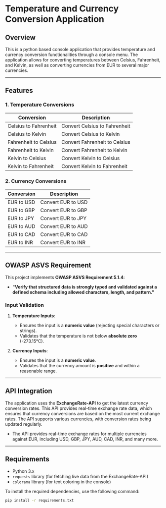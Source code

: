 # Temperature and Currency Conversion Application

## **Overview**
This is a python based console application that provides temperature and currency conversion functionalities through a console menu. The application allows for converting temperatures between Celsius, Fahrenheit, and Kelvin, as well as converting currencies from EUR to several major currencies.

---

## **Features**

### **1. Temperature Conversions**

| **Conversion**            | **Description**               |
|---------------------------|-------------------------------|
| Celsius to Fahrenheit      | Convert Celsius to Fahrenheit  |
| Celsius to Kelvin          | Convert Celsius to Kelvin      |
| Fahrenheit to Celsius      | Convert Fahrenheit to Celsius  |
| Fahrenheit to Kelvin       | Convert Fahrenheit to Kelvin   |
| Kelvin to Celsius          | Convert Kelvin to Celsius      |
| Kelvin to Fahrenheit       | Convert Kelvin to Fahrenheit   |

### **2. Currency Conversions**

| **Conversion**            | **Description**               |
|---------------------------|-------------------------------|
| EUR to USD                | Convert EUR to USD            |
| EUR to GBP                | Convert EUR to GBP            |
| EUR to JPY                | Convert EUR to JPY            |
| EUR to AUD                | Convert EUR to AUD            |
| EUR to CAD                | Convert EUR to CAD            |
| EUR to INR                | Convert EUR to INR            |

---

## **OWASP ASVS Requirement**

This project implements **OWASP ASVS Requirement 5.1.4**:
- **"Verify that structured data is strongly typed and validated against a defined schema including allowed characters, length, and pattern."**

### **Input Validation**
1. **Temperature Inputs**:
   - Ensures the input is a **numeric value** (rejecting special characters or strings).
   - Validates that the temperature is not below **absolute zero** (-273.15°C).
   
2. **Currency Inputs**:
   - Ensures the input is a **numeric value**.
   - Validates that the currency amount is **positive** and within a reasonable range.

---

## **API Integration**

The application uses the **ExchangeRate-API** to get the latest currency conversion rates. This API provides real-time exchange rate data, which ensures that currency conversions are based on the most current exchange rates. The API supports various currencies, with conversion rates being updated regularly.

- The API provides real-time exchange rates for multiple currencies against EUR, including USD, GBP, JPY, AUD, CAD, INR, and many more.

---

## **Requirements**

- Python 3.x
- `requests` library (for fetching live data from the ExchangeRate-API)
- `colorama` library (for text coloring in the console)

To install the required dependencies, use the following command:

```bash
pip install -r requirements.txt

